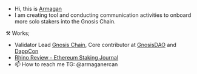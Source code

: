 - Hi, this is [Armagan](https://twitter.com/dirtynodes)
- I am creating tool and conducting communication activities to onboard more solo stakers into the Gnosis Chain.

⚒  Works;
- Validator Lead [Gnosis Chain](https://gnosis.io), Core contributor at [GnosisDAO](https://gnosis.io) and [DappCon](https://www.dappcon.io/)
- [Rhino Review - Ethereum Staking Journal](https://rhinoreview.substack.com/)
- 📫 How to reach me TG: @armaganercan

<!---
0xarmagan/0xarmagan is a ✨ special ✨ repository because its `README.md` (this file) appears on your GitHub profile.
You can click the Preview link to take a look at your changes.
--->
